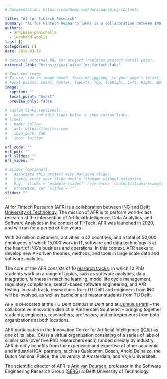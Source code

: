 ```yaml
---
# Documentation: https://wowchemy.com/docs/managing-content/

title: "AI for Fintech Research"
summary: "AI for Fintech Research (AFR) is a collaboration between ING and Delft University of Technology. The mission of AFR is to perform world-class research at the intersection of Artificial Intelligence, Data Analytics, and Software Analytics in the context of FinTech. AFR was launched in 2020, and will run for a period of five years."
authors:
  - annibale-panichella
  - leonhard-applis
tags: []
categories: []
date: 2019-03-12

# Optional external URL for project (replaces project detail page).
external_link: "https://icai.ai/ai-for-fintech-lab/"

# Featured image
# To use, add an image named `featured.jpg/png` to your page's folder.
# Focal points: Smart, Center, TopLeft, Top, TopRight, Left, Right, BottomLeft, Bottom, BottomRight.
image:
  caption: ""
  focal_point: "Smart"
  preview_only: false

# Custom links (optional).
#   Uncomment and edit lines below to show custom links.
# links:
# - name: Follow
#   url: https://twitter.com
#   icon_pack: fab
#   icon: twitter

url_code: ""
url_pdf: ""
url_slides: ""
url_video: ""

# Slides (optional).
#   Associate this project with Markdown slides.
#   Simply enter your slide deck's filename without extension.
#   E.g. `slides = "example-slides"` references `content/slides/example-slides.md`.
#   Otherwise, set `slides = ""`.
slides: ""
---
```


AI for Fintech Research (AFR) is a collaboration between [ING](https://www.ing.com/) and [Delft University of Technology](https://www.tudelft.nl/). The mission of AFR is to perform world-class research at the intersection of Artificial Intelligence, Data Analytics, and Software Analytics in the context of FinTech. AFR was launched in 2020, and will run for a period of five years.

With 36 million customers, activities in 42 countries, and a total of 50,000 employees of which 15,000 work in IT, software and data technology is at the heart of ING’s business and operations. In this context, AFR seeks to develop new AI-driven theories, methods, and tools in large scale data and software analytics.

The core of the AFR consists of 10 [research tracks](https://se.ewi.tudelft.nl/ai4fintech/tracks.html), in which 10 PhD students work on a range of topics, such as software analytics, data integration, fairness in machine learning, model life cycle management, regulatory compliance, search-based software engineering, and A/B testing. In each track, researchers from TU Delft and engineers from ING will be involved, as well as bachelor and master students from TU Delft.

AFR is bi-located at the TU Delft campus in Delft and at [Cumulus Park](https://www.cumuluspark.com/) – the collaborative innovation district in Amsterdam Southeast – bringing together students, engineers, researchers, professors, and entrepreneurs from both organizations at both locations.

AFR participates in the Innovation Center for Artificial Intelligence ([ICAI](https://icai.ai/)) as one of its labs. ICAI is a virtual organization consisting of a series of labs of similar size (over five PhD researchers each) funded directly by industry. AFR directly benefits from the experience and expertise of other academic and industrial ICAI partners, such as Qualcomm, Bosch, Ahold Delhaize, the Dutch National Police, the University of Amsterdam, and Vrije Universiteit.

The scientific director of AFR is [Arie van Deursen](https://avandeursen.com/), professor in the Software Engineering Research Group ([SERG](https://se.ewi.tudelft.nl/)) at Delft University of Technology.
